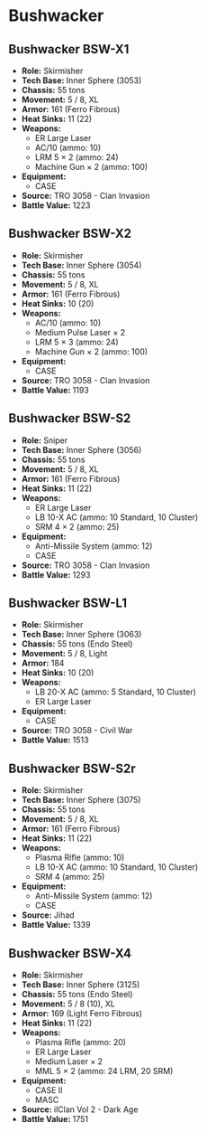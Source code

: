 # Bushwacker
## Bushwacker BSW-X1
- **Role:** Skirmisher
- **Tech Base:** Inner Sphere (3053)
- **Chassis:** 55 tons
- **Movement:** 5 / 8, XL
- **Armor:** 161 (Ferro Fibrous)
- **Heat Sinks:** 11 (22)
- **Weapons:**
  - ER Large Laser
  - AC/10 (ammo: 10)
  - LRM 5 × 2 (ammo: 24)
  - Machine Gun × 2 (ammo: 100)
- **Equipment:**
  - CASE
- **Source:** TRO 3058 - Clan Invasion
- **Battle Value:** 1223

## Bushwacker BSW-X2
- **Role:** Skirmisher
- **Tech Base:** Inner Sphere (3054)
- **Chassis:** 55 tons
- **Movement:** 5 / 8, XL
- **Armor:** 161 (Ferro Fibrous)
- **Heat Sinks:** 10 (20)
- **Weapons:**
  - AC/10 (ammo: 10)
  - Medium Pulse Laser × 2
  - LRM 5 × 3 (ammo: 24)
  - Machine Gun × 2 (ammo: 100)
- **Equipment:**
  - CASE
- **Source:** TRO 3058 - Clan Invasion
- **Battle Value:** 1193

## Bushwacker BSW-S2
- **Role:** Sniper
- **Tech Base:** Inner Sphere (3056)
- **Chassis:** 55 tons
- **Movement:** 5 / 8, XL
- **Armor:** 161 (Ferro Fibrous)
- **Heat Sinks:** 11 (22)
- **Weapons:**
  - ER Large Laser
  - LB 10-X AC (ammo: 10 Standard, 10 Cluster)
  - SRM 4 × 2 (ammo: 25)
- **Equipment:**
  - Anti-Missile System (ammo: 12)
  - CASE
- **Source:** TRO 3058 - Clan Invasion
- **Battle Value:** 1293

## Bushwacker BSW-L1
- **Role:** Skirmisher
- **Tech Base:** Inner Sphere (3063)
- **Chassis:** 55 tons (Endo Steel)
- **Movement:** 5 / 8, Light
- **Armor:** 184
- **Heat Sinks:** 10 (20)
- **Weapons:**
  - LB 20-X AC (ammo: 5 Standard, 10 Cluster)
  - ER Large Laser
- **Equipment:**
  - CASE
- **Source:** TRO 3058 - Civil War
- **Battle Value:** 1513

## Bushwacker BSW-S2r
- **Role:** Skirmisher
- **Tech Base:** Inner Sphere (3075)
- **Chassis:** 55 tons
- **Movement:** 5 / 8, XL
- **Armor:** 161 (Ferro Fibrous)
- **Heat Sinks:** 11 (22)
- **Weapons:**
  - Plasma Rifle (ammo: 10)
  - LB 10-X AC (ammo: 10 Standard, 10 Cluster)
  - SRM 4 (ammo: 25)
- **Equipment:**
  - Anti-Missile System (ammo: 12)
  - CASE
- **Source:** Jihad
- **Battle Value:** 1339

## Bushwacker BSW-X4
- **Role:** Skirmisher
- **Tech Base:** Inner Sphere (3125)
- **Chassis:** 55 tons (Endo Steel)
- **Movement:** 5 / 8 (10), XL
- **Armor:** 169 (Light Ferro Fibrous)
- **Heat Sinks:** 11 (22)
- **Weapons:**
  - Plasma Rifle (ammo: 20)
  - ER Large Laser
  - Medium Laser × 2
  - MML 5 × 2 (ammo: 24 LRM, 20 SRM)
- **Equipment:**
  - CASE II
  - MASC
- **Source:** ilClan Vol 2 - Dark Age
- **Battle Value:** 1751

